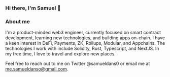 ### Hi there, I'm Samuel 👋

### About me
I'm a product-minded web3 engineer, currently focused on smart contract development, learning new technologies, and building apps on-chain. I have a keen interest in DeFi, Payments, ZK, Rollups, Modular, and Appchains. The technologies I work with include Solidity, Rust, Typescript, and NextJS. In my free time, I love to travel and explore new places.

Feel free to reach out to me on Twitter @samueldans0 or email me at me.samueldanso@gmail.com.
  
<!-- 
### Projects
- [savings-vault](https://www.phuture.finance/products/usv) : Crypto's first USDC bond ETF.
- [Phuture DeFi Index](https://www.phuture.finance/products/pdi) : Yield generating DeFi index.
- [Colony Avalanche Index](https://www.phuture.finance/products/cai) : The leading Avalanche index.
- [Single-Sided Liquidity DEX](https://news.bitcoin.com/hydra-chain-claims-its-spot-by-launching-a-native-dex/) | Hydra chain native DEX.
- [Ampnet](https://ampnet.io/) | The Tokenization of Real World Assets.
  -->

